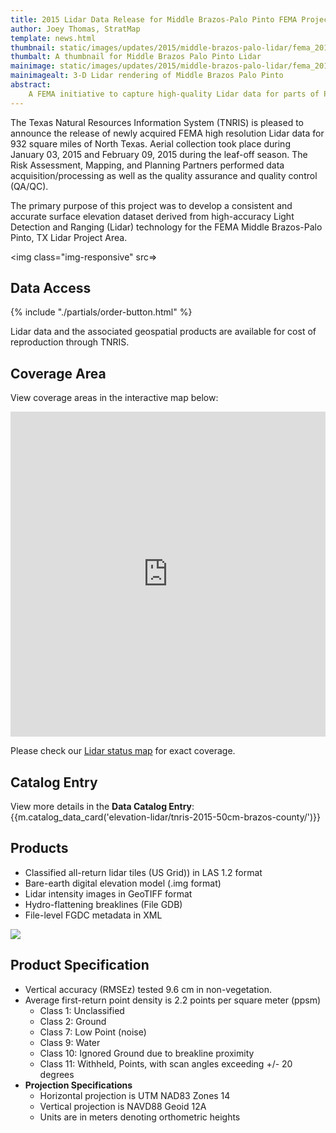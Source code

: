```yaml
---
title: 2015 Lidar Data Release for Middle Brazos-Palo Pinto FEMA Project
author: Joey Thomas, StratMap
template: news.html
thumbnail: static/images/updates/2015/middle-brazos-palo-lidar/fema_2015_60cm_middle_brazos_palo_pinto_th.jpg
thumbalt: A thumbnail for Middle Brazos Palo Pinto Lidar
mainimage: static/images/updates/2015/middle-brazos-palo-lidar/fema_2015_60cm_middle_brazos_palo_pinto_overview.jpg
mainimagealt: 3-D Lidar rendering of Middle Brazos Palo Pinto
abstract:
    A FEMA initiative to capture high-quality Lidar data for parts of Palo Pinto, Stephens, Hood, Johnson, Erath, Eastland, and Somervell.  County, Texas
---
```


The Texas Natural Resources Information System (TNRIS) is pleased to announce the release of newly acquired FEMA high resolution Lidar data for 932 square miles of North Texas. Aerial collection took place during January 03, 2015 and February 09, 2015 during the leaf-off season. The Risk Assessment, Mapping, and Planning Partners performed data acquisition/processing  as well as the  quality assurance and quality control (QA/QC).

The primary purpose of this project was to develop a consistent and accurate surface elevation dataset derived from high-accuracy Light Detection and Ranging (Lidar) technology for the FEMA Middle Brazos-Palo Pinto, TX Lidar Project Area.

<img class="img-responsive" src=>

## Data Access
<div class="media">
  <div class="media-left">
    {% include "./partials/order-button.html" %}
  </div>
  <div class="media-body">
    <p>Lidar data and the associated geospatial products are available for cost of reproduction through TNRIS.</p>
  </div>
</div>

## Coverage Area

View coverage areas in the interactive map below:

<iframe width="100%" height="520" frameborder="0" src="https://tnris.cartodb.com/viz/9214a5fa-63b4-11e5-9475-0e73ffd62169/embed_map" allowfullscreen webkitallowfullscreen mozallowfullscreen oallowfullscreen msallowfullscreen></iframe>

Please check our [Lidar status map](http://tnris.maps.arcgis.com/apps/Viewer/index.html?appid=3a5712b6cc36472f8036446e7b49c52d) for exact coverage. 

## Catalog Entry

View more details in the **Data Catalog Entry**:
{{m.catalog_data_card('elevation-lidar/tnris-2015-50cm-brazos-county/')}}

## Products
- Classified all-return lidar tiles (US Grid)) in LAS 1.2 format
- Bare-earth digital elevation model (.img format)
- Lidar intensity images in GeoTIFF format 
- Hydro-flattening breaklines (File GDB)
- File-level FGDC metadata in XML


<img class="img-responsive" src="{{m.link('static/images/updates/2015/middle-brazos-palo-lidar/fema_2015_60cm_middle_brazos_palo_pinto_2.jpg')}}">

## Product Specification
- Vertical accuracy (RMSEz) tested 9.6 cm in non-vegetation. 
- Average first-return point density is  2.2 points per square meter (ppsm)
  * Class 1: Unclassified
  * Class 2: Ground
  * Class 7: Low Point (noise)
  * Class 9: Water
  * Class 10: Ignored Ground due to breakline proximity
  * Class 11: Withheld, Points, with scan angles exceeding +/- 20 degrees	
- **Projection Specifications**
  + Horizontal projection is UTM NAD83  Zones 14
  + Vertical projection is NAVD88 Geoid 12A
  + Units are in meters denoting orthometric heights





